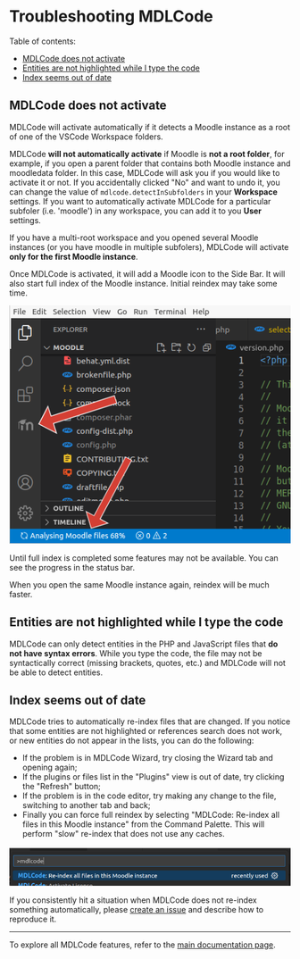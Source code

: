 # Troubleshooting MDLCode

Table of contents:
* [MDLCode does not activate](#mdlcode-does-not-activate)
* [Entities are not highlighted while I type the code](#entities-are-not-highlighted-while-i-type-the-code)
* [Index seems out of date](#index-seems-out-of-date)

## MDLCode does not activate

MDLCode will activate automatically if it detects a Moodle instance as a root of one of the VSCode Workspace folders.

MDLCode **will not automatically activate** if Moodle is **not a root folder**, for example, if you open a parent folder
that contains both Moodle instance and moodledata folder. In this case, MDLCode will ask you if you would like
to activate it or not. If you accidentally clicked "No" and want to undo it, you can change the value of
`mdlcode.detectInSubfolders` in your **Workspace** settings. If you want to automatically activate MDLCode for
a particular subfoler (i.e. 'moodle') in any workspace, you can add it to you **User** settings.


If you have a multi-root workspace and you opened several Moodle instances (or you have moodle in multiple subfolers), MDLCode will activate
**only for the first Moodle instance**.

Once MDLCode is activated, it will add a Moodle icon to the Side Bar. It will also start full index
of the Moodle instance. Initial reindex may take some time.

![Activation](https://raw.githubusercontent.com/lmscloud-io/mdlcode-docs/main/docs/media/troubleshooting/activation.png)

Until full index is completed some features may not be available. You can see the progress in the status bar.

When you open the same Moodle instance again, reindex will be much faster.

## Entities are not highlighted while I type the code

MDLCode can only detect entities in the PHP and JavaScript files that **do not have syntax errors**. While
you type the code, the file may not be syntactically correct (missing brackets, quotes, etc.) and
MDLCode will not be able to detect entities.

## Index seems out of date

MDLCode tries to automatically re-index files that are changed. If you notice that some entities are not
highlighted or references search does not work, or new entities do not appear in the lists,
you can do the following:

- If the problem is in MDLCode Wizard, try closing the Wizard tab and opening again;
- If the plugins or files list in the "Plugins" view is out of date, try clicking the "Refresh" button;
- If the problem is in the code editor, try making any change to the file, switching to another tab and back;
- Finally you can force full reindex by selecting "MDLCode: Re-index all files in this Moodle instance"
  from the Command Palette. This will perform "slow" re-index that does not use any caches.

![Re-index](https://raw.githubusercontent.com/lmscloud-io/mdlcode-docs/main/docs/media/troubleshooting/reindex.png)

If you consistently hit a situation when MDLCode does not re-index something automatically, please
[create an issue](https://github.com/lmscloud-io/mdlcode-docs/issues) and describe how to reproduce it.

---

To explore all MDLCode features, refer to the [main documentation page](README.md).
